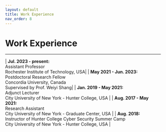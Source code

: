```yaml
---
layout: default
title: Work Experience
nav_order: 8
---
```



# Work Experience

----

| **Jul. 2023 - present:**<br>Assistant Professor <br>Rochester Institute of Technology, USA| 
| **May 2021 - Jun. 2023:**<br>Postdoctoral Research Fellow <br> Concordia University, Canada<br> Supervised by Prof. Weiyi Shang| 
| **Jan. 2019 - May 2021:**<br>Adjunct Lecturer<br> City University of New York - Hunter College, USA | 
| **Aug. 2017 - May 2021:**<br>Research Assistant<br> City University of New York - Graduate Center, USA | 
| **Aug. 2018:**<br>Instructor of Hunter College Cyber Security Summer Camp<br> City University of New York - Hunter College, USA | 
